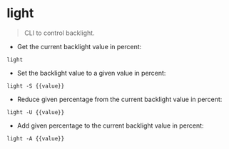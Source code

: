 # light

> CLI to control backlight.

- Get the current backlight value in percent:

`light`

- Set the backlight value to a given value in percent:

`light -S {{value}}`

- Reduce given percentage from the current backlight value in percent:

`light -U {{value}}`

- Add given percentage to the current backlight value in percent:

`light -A {{value}}`
